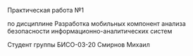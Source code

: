 Практическая работа №1

по дисциплине Разработка мобильных компонент анализа безопасности информационно-аналитических систем 

Студент группы БИСО-03-20 Смирнов Михаил
